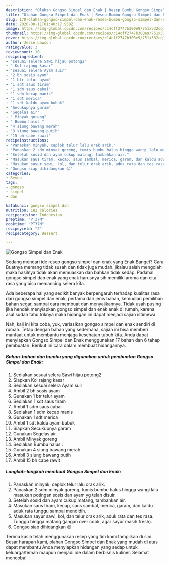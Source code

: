 ```yaml
---
description: "Olahan Gongso Simpel dan Enak | Resep Bumbu Gongso Simpel dan Enak Yang Enak Dan Lezat"
title: "Olahan Gongso Simpel dan Enak | Resep Bumbu Gongso Simpel dan Enak Yang Enak Dan Lezat"
slug: 170-olahan-gongso-simpel-dan-enak-resep-bumbu-gongso-simpel-dan-enak-yang-enak-dan-lezat
date: 2020-08-11T01:40:17.958Z
image: https://img-global.cpcdn.com/recipes/c14cff2747b300e9/751x532cq70/gongso-simpel-dan-enak-foto-resep-utama.jpg
thumbnail: https://img-global.cpcdn.com/recipes/c14cff2747b300e9/751x532cq70/gongso-simpel-dan-enak-foto-resep-utama.jpg
cover: https://img-global.cpcdn.com/recipes/c14cff2747b300e9/751x532cq70/gongso-simpel-dan-enak-foto-resep-utama.jpg
author: Jesse Lawson
ratingvalue: 3
reviewcount: 10
recipeingredient:
- "sesuai selera Sawi hijau potong2"
- " Kol rajang kasar"
- "sesuai selera Ayam suir"
- "2 bh sosis ayam"
- "1 btr telur ayam"
- "1 sdt saus tiram"
- "1 sdm saus cabai"
- "1 sdm kecap manis"
- "1 sdt merica"
- "1 sdt kaldu ayam bubuk"
- "Secukupnya garam"
- "Segelas air"
- " Minyak goreng"
- " Bumbu halus "
- "4 siung bawang merah"
- "3 siung bawang putih"
- "15 bh cabe rawit"
recipeinstructions:
- "Panaskan minyak, ceplok telur lalu orak arik."
- "Panaskan 2 sdm minyak goreng, tumis bumbu halus hingga wangi lalu masukan potingan sosis dan ayam yg telah disuir."
- "Setelah sosid dan ayam cukup matang, tambahkan air."
- "Masukan saus tiram, kecap, saus sambal, merica, garam, dan kaldu aduk rata tunggu sampai mendidih."
- "Masukan sayur sawi, kol, dan telur orak arik, aduk rata dan tes rasa. Tunggu hingga matang (jangan over cook, agar sayur masih fresh)."
- "Gongso siap dihidangkan 😊"
categories:
- Resep
tags:
- gongso
- simpel
- dan

katakunci: gongso simpel dan 
nutrition: 182 calories
recipecuisine: Indonesian
preptime: "PT37M"
cooktime: "PT37M"
recipeyield: "2"
recipecategory: Dessert

---
```



![Gongso Simpel dan Enak](https://img-global.cpcdn.com/recipes/c14cff2747b300e9/751x532cq70/gongso-simpel-dan-enak-foto-resep-utama.jpg)

Sedang mencari ide resep gongso simpel dan enak yang Enak Banget? Cara Buatnya memang tidak susah dan tidak juga mudah. jikalau salah mengolah maka hasilnya tidak akan memuaskan dan bahkan tidak sedap. Padahal gongso simpel dan enak yang enak harusnya sih memiliki aroma dan cita rasa yang bisa memancing selera kita.

Ada beberapa hal yang sedikit banyak berpengaruh terhadap kualitas rasa dari gongso simpel dan enak, pertama dari jenis bahan, kemudian pemilihan bahan segar, sampai cara membuat dan menyajikannya. Tidak usah pusing jika hendak menyiapkan gongso simpel dan enak enak di rumah, karena asal sudah tahu triknya maka hidangan ini dapat menjadi sajian istimewa.




Nah, kali ini kita coba, yuk, variasikan gongso simpel dan enak sendiri di rumah. Tetap dengan bahan yang sederhana, sajian ini bisa memberi manfaat untuk membantu menjaga kesehatan tubuh kita. Anda dapat menyiapkan Gongso Simpel dan Enak menggunakan 17 bahan dan 6 tahap pembuatan. Berikut ini cara dalam membuat hidangannya.

<!--inarticleads1-->

##### Bahan-bahan dan bumbu yang digunakan untuk pembuatan Gongso Simpel dan Enak:

1. Sediakan sesuai selera Sawi hijau potong2
1. Siapkan  Kol rajang kasar
1. Sediakan sesuai selera Ayam suir
1. Ambil 2 bh sosis ayam
1. Gunakan 1 btr telur ayam
1. Sediakan 1 sdt saus tiram
1. Ambil 1 sdm saus cabai
1. Sediakan 1 sdm kecap manis
1. Gunakan 1 sdt merica
1. Ambil 1 sdt kaldu ayam bubuk
1. Siapkan Secukupnya garam
1. Gunakan Segelas air
1. Ambil  Minyak goreng
1. Sediakan  Bumbu halus :
1. Gunakan 4 siung bawang merah
1. Ambil 3 siung bawang putih
1. Ambil 15 bh cabe rawit




<!--inarticleads2-->

##### Langkah-langkah membuat Gongso Simpel dan Enak:

1. Panaskan minyak, ceplok telur lalu orak arik.
1. Panaskan 2 sdm minyak goreng, tumis bumbu halus hingga wangi lalu masukan potingan sosis dan ayam yg telah disuir.
1. Setelah sosid dan ayam cukup matang, tambahkan air.
1. Masukan saus tiram, kecap, saus sambal, merica, garam, dan kaldu aduk rata tunggu sampai mendidih.
1. Masukan sayur sawi, kol, dan telur orak arik, aduk rata dan tes rasa. Tunggu hingga matang (jangan over cook, agar sayur masih fresh).
1. Gongso siap dihidangkan 😊




Terima kasih telah menggunakan resep yang tim kami tampilkan di sini. Besar harapan kami, olahan Gongso Simpel dan Enak yang mudah di atas dapat membantu Anda menyiapkan hidangan yang sedap untuk keluarga/teman maupun menjadi ide dalam berbisnis kuliner. Selamat mencoba!
